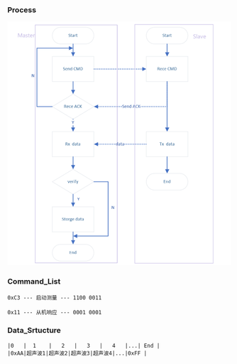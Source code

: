 ### Process
![image](images/nongzhuang.png)
### Command_List
	0xC3 --- 启动测量 --- 1100 0011
	
	0x11 --- 从机响应 --- 0001 0001

### Data_Srtucture
    |0   |  1    |   2   |   3   |   4   |...| End |
    |0xAA|超声波1|超声波2|超声波3|超声波4|...|0xFF |